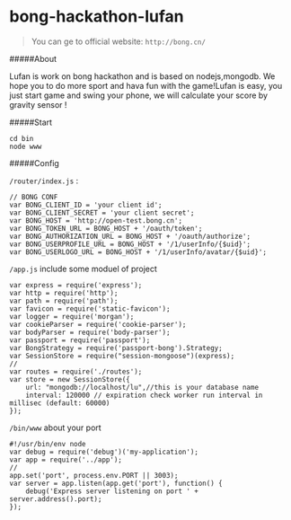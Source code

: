 bong-hackathon-lufan
====================

> You can ge to official website:  `http://bong.cn/`

#####About

Lufan is work on bong hackathon and is based on nodejs,mongodb. We hope you to do more sport and hava fun with the game!Lufan is easy, you just start game and swing your phone, we will calculate your score by gravity sensor !

#####Start

    cd bin
    node www

#####Config

`/router/index.js` :

    // BONG CONF
    var BONG_CLIENT_ID = 'your client id';
    var BONG_CLIENT_SECRET = 'your client secret';
    var BONG_HOST = 'http://open-test.bong.cn';
    var BONG_TOKEN_URL = BONG_HOST + '/oauth/token';
    var BONG_AUTHORIZATION_URL = BONG_HOST + '/oauth/authorize';
    var BONG_USERPROFILE_URL = BONG_HOST + '/1/userInfo/{$uid}';
    var BONG_USERLOGO_URL = BONG_HOST + '/1/userInfo/avatar/{$uid}';
    
`/app.js` include some moduel of project

    var express = require('express');
    var http = require('http');
    var path = require('path');
    var favicon = require('static-favicon');
    var logger = require('morgan');
    var cookieParser = require('cookie-parser');
    var bodyParser = require('body-parser');
    var passport = require('passport');
    var BongStrategy = require('passport-bong').Strategy;
    var SessionStore = require("session-mongoose")(express);
    //
    var routes = require('./routes');
    var store = new SessionStore({
        url: "mongodb://localhost/lu",//this is your database name 
        interval: 120000 // expiration check worker run interval in millisec (default: 60000)
    });
    
`/bin/www` about your port
    
    #!/usr/bin/env node
    var debug = require('debug')('my-application');
    var app = require('../app');
    //
    app.set('port', process.env.PORT || 3003);
    var server = app.listen(app.get('port'), function() {
        debug('Express server listening on port ' + server.address().port);
    });

    
    
    
    
